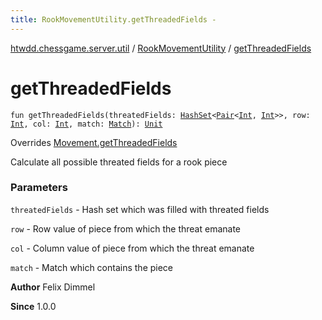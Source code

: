 ```yaml
---
title: RookMovementUtility.getThreadedFields - 
---
```


[htwdd.chessgame.server.util](../index.html) / [RookMovementUtility](index.html) / [getThreadedFields](./get-threaded-fields.html)

# getThreadedFields

`fun getThreadedFields(threatedFields: `[`HashSet`](https://kotlinlang.org/api/latest/jvm/stdlib/kotlin.collections/-hash-set/index.html)`<`[`Pair`](https://kotlinlang.org/api/latest/jvm/stdlib/kotlin/-pair/index.html)`<`[`Int`](https://kotlinlang.org/api/latest/jvm/stdlib/kotlin/-int/index.html)`, `[`Int`](https://kotlinlang.org/api/latest/jvm/stdlib/kotlin/-int/index.html)`>>, row: `[`Int`](https://kotlinlang.org/api/latest/jvm/stdlib/kotlin/-int/index.html)`, col: `[`Int`](https://kotlinlang.org/api/latest/jvm/stdlib/kotlin/-int/index.html)`, match: `[`Match`](../../htwdd.chessgame.server.model/-match/index.html)`): `[`Unit`](https://kotlinlang.org/api/latest/jvm/stdlib/kotlin/-unit/index.html)

Overrides [Movement.getThreadedFields](../-movement/get-threaded-fields.html)

Calculate all possible threated fields for a rook piece

### Parameters

`threatedFields` - Hash set which was filled with threated fields

`row` - Row value of piece from which the threat emanate

`col` - Column value of piece from which the threat emanate

`match` - Match which contains the piece

**Author**
Felix Dimmel

**Since**
1.0.0


